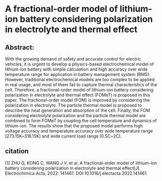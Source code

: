 # A fractional-order model of lithium-ion battery considering polarization in electrolyte and thermal effect

## Abstract:
With the growing demand of safety and accurate control for electric vehicles, it is urgent to develop a physics-based electrochemical model of lithium-ion battery with simple calculation and high accuracy over wide temperature range for application in battery management system (BMS). However, traditional electrochemical models are too complex to be applied in real usage, and most of them fail to capture thermal characteristics of the cell. Therefore, a fractional-order model of lithium-ion battery considering polarization in electrolyte and thermal effect (FOMeT) is proposed in this paper. The fractional-order model (FOM) is improved by considering the polarization in electrolyte. The particle thermal model is proposed to describe the heat generation and absorption of the cell. Finally, the FOM considering electrolyte polarization and the particle thermal model are combined to form FOMeT by coupling the cell temperature and dynamics of lithium-ion. The results show that the proposed model performs high voltage accuracy and temperature accuracy over wide temperature range (273.15K~318.15K) and wide current load range (0.5C~2C).


## citation
[1]	ZHU G, KONG C, WANG J V, et al. A fractional-order model of lithium-ion battery considering polarization in electrolyte and thermal effect[J]. Electrochimica Acta, 2022: 141461. DOI:10.1016/j.electacta.2022.141461.
